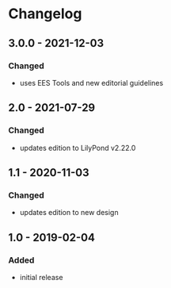 # Changelog

## 3.0.0 - 2021-12-03

### Changed

- uses EES Tools and new editorial guidelines


## 2.0 - 2021-07-29

### Changed

- updates edition to LilyPond v2.22.0


## 1.1 - 2020-11-03

### Changed

- updates edition to new design


## 1.0 - 2019-02-04

### Added

- initial release
